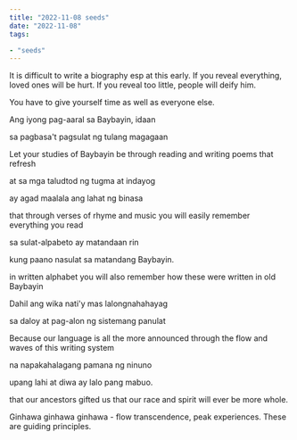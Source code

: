 ```yaml
---
title: "2022-11-08 seeds"
date: "2022-11-08"
tags:

- "seeds"
---
```


It is difficult to write a biography esp at this early. If you reveal everything, loved ones will be hurt. If you reveal too little, people will deify him.

You have to give yourself time as well as everyone else.

Ang iyong pag-aaral sa Baybayin, idaan

sa pagbasa't pagsulat ng tulang magagaan

Let your studies of Baybayin be through reading and writing poems that refresh
  
at sa mga taludtod ng tugma at indayog

ay agad maalala ang lahat ng binasa

that through verses of rhyme and music
you will easily remember everything you read
  
sa sulat-alpabeto ay matandaan rin

kung paano nasulat sa matandang Baybayin.

in written alphabet you will also remember
how these were written in old Baybayin
  
Dahil ang wika nati'y mas lalongnahahayag  

sa daloy at pag-alon ng sistemang panulat

Because our language is all the more announced
through the flow and waves of this writing system
  
na napakahalagang pamana ng ninuno

upang lahi at diwa ay lalo pang mabuo.

that our ancestors gifted us
that our race and spirit will ever be more whole.

Ginhawa ginhawa ginhawa - flow transcendence, peak experiences. These are guiding principles.